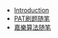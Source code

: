 <!-- docs/_sidebar.md -->
* [Introduction](/algorithm/)
* [PAT刷题随笔](/algorithm/PAT刷题随笔.md)
* [嘉樂算法随笔](/algorithm/嘉樂算法随笔.md)

